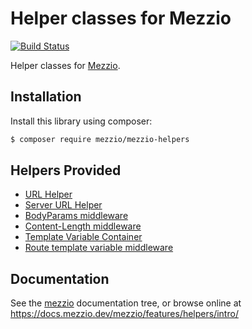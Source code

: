 # Helper classes for Mezzio

[![Build Status](https://github.com/mezzio/mezzio-helpers/workflows/Continuous%20Integration/badge.svg)](https://github.com/mezzio/mezzio-helpers/actions?query=workflow%3A"Continuous+Integration")

Helper classes for [Mezzio](https://github.com/mezzio/mezzio).

## Installation

Install this library using composer:

```bash
$ composer require mezzio/mezzio-helpers
```

## Helpers Provided

- [URL Helper](https://docs.mezzio.dev/mezzio/v3/features/helpers/url-helper/)
- [Server URL Helper](https://docs.mezzio.dev/mezzio/v3/features/helpers/server-url-helper/)
- [BodyParams middleware](https://docs.mezzio.dev/mezzio/v3/features/helpers/body-parse/)
- [Content-Length middleware](https://docs.mezzio.dev/mezzio/v3/features/helpers/content-length/)
- [Template Variable Container](https://docs.mezzio.dev/mezzio/v3/features/helpers/template-variable-container/)
- [Route template variable middleware](https://docs.mezzio.dev/mezzio/v3/features/helpers/template-variable-container/#route-template-variable-middleware)

## Documentation

See the [mezzio](https://github.com/mezzio/mezzio/blob/master/docs/book)
documentation tree, or browse online at https://docs.mezzio.dev/mezzio/features/helpers/intro/
